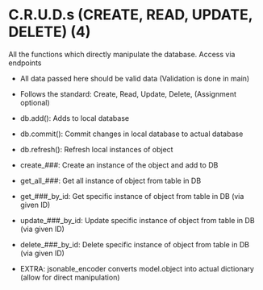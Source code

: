 # C.R.U.D.s (CREATE, READ, UPDATE, DELETE) (4)

All the functions which directly manipulate the database. Access via endpoints

- All data passed here should be valid data (Validation is done in main)
- Follows the standard: Create, Read, Update, Delete, (Assignment optional)

- db.add(): Adds to local database
- db.commit(): Commit changes in local database to actual database
- db.refresh(): Refresh local instances of object

- create_###: Create an instance of the object and add to DB
- get_all_###: Get all instance of object from table in DB
- get_###_by_id: Get specific instance of object from table in DB (via given ID)
- update_###_by_id: Update specific instance of object from table in DB (via given ID)
- delete_###_by_id: Delete specific instance of object from table in DB (via given ID)

- EXTRA: jsonable_encoder converts model.object into actual dictionary (allow for direct manipulation)